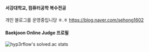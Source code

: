 #### 서강대학교, 컴퓨터공학 복수전공

개인 블로그를 운영중입니당 ㅎ.ㅎ https://blog.naver.com/sehong1602

#### Baekjoon Online Judge 프로필
![hyp3rflow's solved.ac stats](https://github-readme-solvedac.hyp3rflow.vercel.app/api/?handle=sehong1602)
